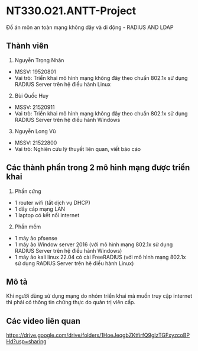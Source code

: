 # NT330.O21.ANTT-Project
Đồ án môn an toàn mạng không dây và di động - RADIUS AND LDAP

## Thành viên
1. Nguyễn Trọng Nhân
- MSSV: 19520801
- Vai trò: Triển khai mô hình mạng không đây theo chuẩn 802.1x sử dụng RADIUS Server trên hệ điều hành Linux
2. Bùi Quốc Huy
- MSSV: 21520911
- Vai trò: Triển khai mô hình mạng không đây theo chuẩn 802.1x sử dụng RADIUS Server trên hệ điều hành Windows 
3. Nguyễn Long Vũ
- MSSV: 21522800
- Vai trò: Nghiên cứu lý thuyết liên quan, viết báo cáo

## Các thành phần trong 2 mô hình mạng được triển khai
1. Phần cứng
- 1 router wifi (tắt dịch vụ DHCP)
- 1 dây cáp mạng LAN
- 1 laptop có kết nối internet
2. Phần mềm
- 1 máy ảo pfsense
- 1 máy ảo Window server 2016 (với mô hình mạng 802.1x sử dụng RADIUS Server trên hệ điều hành Windows)
- 1 máy ảo kali linux 22.04 có cài FreeRADIUS (với mô hình mạng 802.1x sử dụng RADIUS Server trên hệ điều hành Linux)

## Mô tả
Khi người dùng sử dụng mạng do nhóm triển khai mà muốn truy cập internet thì phải có thông tin chứng thực do quản trị viên cấp.

## Các video liên quan
https://drive.google.com/drive/folders/1HoeJeqgbZKtfirfQ9glzTGFxyzcoBPHd?usp=sharing 
